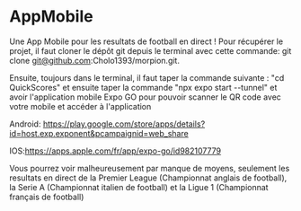 # AppMobile
Une App Mobile pour les resultats de football en direct !
Pour récupérer le projet, il faut cloner le dépôt git depuis le terminal avec cette commande: git clone git@github.com:Cholo1393/morpion.git.

Ensuite, toujours dans le terminal, il faut taper la commande suivante : "cd QuickScores" et ensuite taper la commande "npx expo start --tunnel" et avoir l'application mobile Expo GO pour pouvoir scanner le QR code avec votre mobile et accéder à l'application

Android: https://play.google.com/store/apps/details?id=host.exp.exponent&pcampaignid=web_share

IOS:https://apps.apple.com/fr/app/expo-go/id982107779

Vous pourrez voir malheureusement par manque de moyens, seulement les resultats en direct de la Premier League (Championnat anglais de football), la Serie A (Championnat italien de football) et la Ligue 1 (Championnat français de football)
